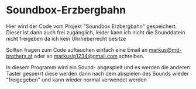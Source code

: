 # Soundbox-Erzbergbahn
Hier wird der Code vom Projekt "Soundbox Erzbergbahn" gespeichert. Dieser ist dann auch frei zugänglich, leider kann ich nicht die Sounddatein nicht freigeben da ich kein Uhrheberrecht besitze

Sollten fragen zum Code auftauchen einfach eine Email an markus@md-brothers.at oder an markuslp1234@gmail.com schreiben.

In diesem Programm wird ein Sound- abgespielt und es werden die anderen Taster gesperrt diese werden dann nach dem abspielen des Sounds wieder "freigegeben" und kann wieder normal verwendet werden ´
